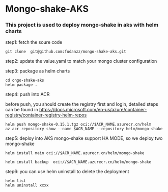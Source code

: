 # Mongo-shake-AKS
### This project is used to deploy mongo-shake in aks with helm charts

step1: fetch the soure code

```
git clone  git@github.com:fudanzz/mongo-shake-aks.git
```

step2: update the value.yaml to match your mongo cluster configuration

step3: package as helm charts
```
cd ongo-shake-aks
helm package .
```

step4: push into ACR

before push, you should create the registry first and login, detailed steps can be found in https://docs.microsoft.com/en-us/azure/container-registry/container-registry-helm-repos

```
helm push mongo-shake-0.15.1.tgz oci://$ACR_NAME.azurecr.cn/helm
az acr repository show --name $ACR_NAME --repository helm/mongo-shake
```

step5: deploy into AKS
mongo-shake support HA MODE, so we deploy two mongo-shake
```
helm install main oci://$ACR_NAME.azurecr.cn/helm/mongo-shake

helm install backup  oci://$ACR_NAME.azurecr.cn/helm/mongo-shake

```

step6: you can use helm uninstall to delete the deployment
```
helm list
helm uninstall xxxx
```